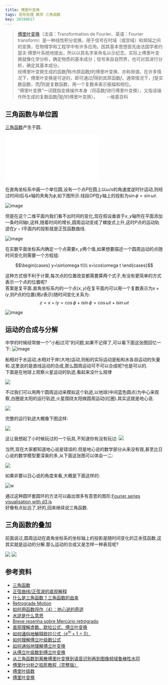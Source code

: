 ```yaml
---
title: 傅里叶变换
tags: 信号处理 数学 三角函数
key: 20190617
---
```

> [傅里叶变换](https://zh.wikipedia.org/zh-cn/%E5%82%85%E9%87%8C%E5%8F%B6%E5%8F%98%E6%8D%A2)（法语：Transformation de Fourier、英语：Fourier transform）是一种线性积分变换，用于信号在时域（或空域）和频域之间的变换，在物理学和工程学中有许多应用。因其基本思想首先由法国学者约瑟夫·傅里叶系统地提出，所以以其名字来命名以示纪念。实际上傅里叶变换就像化学分析，确定物质的基本成分；信号来自自然界，也可对其进行分析，确定其基本成分。   
>经傅里叶变换生成的函数$\hat{f}$称作原函数$f$的傅里叶变换、亦称频谱。在许多情况下，傅里叶变换是可逆的，即可通过$\hat{f}$得到其原函数$f$。通常情况下，$f$是实数函数，而$\hat{f}$则是复数函数，用一个复数来表示振幅和相位。  
>“傅里叶变换”一词既指变换操作本身（将函数$f$进行傅里叶变换），又指该操作所生成的复数函数$\hat{f}$是$f$的傅里叶变换）。
&nbsp;&nbsp;&nbsp;&nbsp;&nbsp; --维基百科

## 三角函数与单位圆
[三角函数](https://zh.wikipedia.org/zh-cn/%E4%B8%89%E8%A7%92%E5%87%BD%E6%95%B0)产生于圆.
<iframe src="//player.bilibili.com/player.html?aid=50592047&cid=88572969&page=1" scrolling="no" border="0" frameborder="no" framespacing="0" allowfullscreen="true"> </iframe>

在直角坐标系中画一个单位圆,设有一个点$P$在圆上以$\omega/s$的角速度逆时针运动,则经过时间$t$后与$x$轴的夹角为$\phi$,如下图所示.线段$OP$在$y$轴上的投影为$\sin\phi=\sin{\omega t}$.   

![image](https://user-images.githubusercontent.com/9245002/59480413-1aa70180-8e93-11e9-8435-7184305cd3f8.png)

但是在这个二维平面内我们看不出时间的变化,现在假设垂直于$x,y$轴所在平面添加一条时间轴$t$,这样,随着时间的增长,圆周运动变成了螺旋式上升,这时$P$点的运动轨迹在$y-
t$平面内的投影就是正弦函数曲线.

![image](https://user-images.githubusercontent.com/9245002/59663089-dbedb000-91e0-11e9-8b6b-072bbf83c66b.png)

在实数平面坐标系内确定一个点需要$x,y$两个值,如果想要描述一个圆周运动的点随时间变化则需要一个方程组:

$$\begin{cases}
    y=\sin\omega t\\\\
    x=\cos\omega t
\end{cases}$$   

这种方式很不利于计算,每次点的位置改变都需要算两个式子,有没有更简单的方式表示一个点的位置呢?   
答案是复平面.直角坐标系内的一个点($x,y$)在复平面内可以用一个复数表示为$x+iy$,则$P$点的位置(用$z$表示)随时间变化关系为:
$$z=x+iy=\cos\phi+i\sin\phi=\cos{\omega t}+i\sin{\omega t}$$

![image](https://upload.wikimedia.org/wikipedia/commons/a/a5/ComplexSinInATimeAxe.gif)

## 运动的合成与分解
中学的时候经常做一个"小船过河"的问题,如果不记得了,可以看下面这张图回忆一下:
![image](https://user-images.githubusercontent.com/9245002/59681711-22560580-9207-11e9-9e9b-c5bb183aa0b1.png)

船相对于水运动,水相对于岸(大地)运动,则船的实际运动是船和水各自运动的矢量和.这里说的是直线运动的合成,那么圆周运动可不可以合成呢?也是可以的.   
下面是在地球上观察火星运动的轨迹,看起来没什么规律

![](https://pic1.zhimg.com/80/v2-6ff2eec1275136959ba5141e58eefd85_hd.jpg)

不过我们可以用两个圆周运动来模拟这个轨迹,以地球(中间蓝色圆点)为中心来观察,白圈是太阳的运行轨迹,火星围绕太阳做圆周运动(红圈).其实这就是地心说.

![](https://pic2.zhimg.com/50/v2-d8f5417d6959633db96468f2f3441dc2_hd.gif)

完整的运行轨迹大概像下图这样:

![](https://wx3.sinaimg.cn/large/74048d2cgy1g2xp94k1jcg209u0a01kx.gif)

这让我想起了小时候玩过的一个玩具,不知道你有没有玩过:
![](https://cdn2.ettoday.net/images/1715/d1715213.jpg)

当然,现在大家都知道地心说是错误的.但是地心说的数学部分从来没有错,甚至比日心说的数学模型要深奥的多,从下面这张图可以体会一二:

![](https://pic3.zhimg.com/v2-5c91c146a2a0356919980bb1a7f6af16_b.gif)

如果非要以日心说的角度来看,大概是下面这样的:

![w](https://user-images.githubusercontent.com/9245002/59732972-d2b32080-927e-11e9-9a26-945f8f431684.gif)

通过这种圆环套圆环的方法可以画出很多有意思的图形:[Fourier series visualisation with d3.js](https://bl.ocks.org/jinroh/7524988)   
好像有点扯远了,好的,回来继续说三角函数.

## 三角函数的叠加
前面说过,圆周运动在直角坐标系的坐标轴上的投影是随时间变化的正余弦函数,这其实就是运动的分解.那么运动的合成又是怎样一种表现呢?

![](https://pic3.zhimg.com/v2-611f707a2b01b41e5bd4bef99777fab2_b.gif)
![](https://upload.wikimedia.org/wikipedia/commons/1/1a/Fourier_series_square_wave_circles_animation.gif)



## 参考资料
* [三角函数](https://zh.wikipedia.org/zh-cn/%E4%B8%89%E8%A7%92%E5%87%BD%E6%95%B0)
* [正弦曲线/正弦波的直观解释](https://zhuanlan.zhihu.com/p/45761661)
* [什么是三角函数？三角函数的由来](https://www.bilibili.com/video/av50592047/)
* [Retrograde Motion](http://cseligman.com/text/sky/retrograde.htm)
* [如何用函数闯作（4）：地心说的奇迹](https://zhuanlan.zhihu.com/p/20430974)
* [水逆是什么意思](http://liangzi.me/?p=2762)
* [Breve resenha sobre Mercúrio retrógrado](https://cnastrologia.org.br/resenha-sobre-mercurio-retrogrado-by-miguel-etchepare/)
* [直观理解虚数、欧拉公式、傅立叶变换](http://www.luolei.info/2018/08/02/complex/)
* [如何通俗地解释欧拉公式（$e^{πi}+1=0$）](https://www.matongxue.com/madocs/8.html)
* [如何理解傅立叶级数公式](https://www.matongxue.com/madocs/619.html)
* [如何通俗地理解傅立叶变换](https://www.matongxue.com/madocs/473.html)
* [从傅立叶级数到傅立叶变换](https://www.matongxue.com/madocs/712/)
* [从三角函数到离散傅里叶变换到语音识别再到图像频域鲁棒性水印](https://bbs.ichunqiu.com/thread-23801-1-1.html)
* [傅里叶分析之掐死教程（完整版）](https://zhuanlan.zhihu.com/p/19763358)
* [傅里叶级数](https://zh.wikipedia.org/zh-cn/%E5%82%85%E9%87%8C%E5%8F%B6%E7%BA%A7%E6%95%B0)
* [傅里叶变换](https://zh.wikipedia.org/zh-cn/%E5%82%85%E9%87%8C%E5%8F%B6%E5%8F%98%E6%8D%A2)